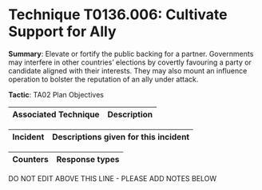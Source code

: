 # Technique T0136.006: Cultivate Support for Ally

**Summary**: Elevate or fortify the public backing for a partner. Governments may interfere in other countries’ elections by covertly favouring a party or candidate aligned with their interests. They may also mount an influence operation to bolster the reputation of an ally under attack.    

**Tactic**: TA02 Plan Objectives


| Associated Technique | Description |
| --------- | ------------------------- |



| Incident | Descriptions given for this incident |
| -------- | -------------------- |



| Counters | Response types |
| -------- | -------------- |


DO NOT EDIT ABOVE THIS LINE - PLEASE ADD NOTES BELOW